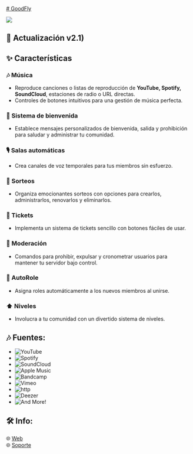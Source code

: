 [# GoodFly](https://github.com/user-attachments/assets/a7b766c4-f0a4-4e5f-9b05-6a7c29a21db4)

<a href="https://www.youtube.com/watch?v=dQw4w9WgXcQ"><img src="https://user-images.githubusercontent.com/73097560/115834477-dbab4500-a447-11eb-908a-139a6edaec5c.gif"></a>
<h2 id="features">🔔 Actualización v2.1)</h2>

## ✨ Características

### 🎶 Música
- Reproduce canciones o listas de reproducción de <b>YouTube, Spotify, SoundCloud</b>, estaciones de radio o URL directas.
- Controles de botones intuitivos para una gestión de música perfecta.

### 👋 Sistema de bienvenida
- Establece mensajes personalizados de bienvenida, salida y prohibición para saludar y administrar tu comunidad.

### 🎙️ Salas automáticas
- Crea canales de voz temporales para tus miembros sin esfuerzo.

### 🎁 Sorteos
- Organiza emocionantes sorteos con opciones para crearlos, administrarlos, renovarlos y eliminarlos.

### 🎫 Tickets
- Implementa un sistema de tickets sencillo con botones fáciles de usar.

### 🔨 Moderación
- Comandos para prohibir, expulsar y cronometrar usuarios para mantener tu servidor bajo control.

### 🤖 AutoRole
- Asigna roles automáticamente a los nuevos miembros al unirse.

### ⬆️ Niveles
- Involucra a tu comunidad con un divertido sistema de niveles.
  
## 🎶 Fuentes:

-   ![YouTube](https://img.shields.io/badge/YouTube-FF0000?style=plastic&logo=youtube&logoColor=white)
-   ![Spotify](https://img.shields.io/badge/Spotify-1ED760?style=plastic&logo=spotify&logoColor=white)
-   ![SoundCloud](https://img.shields.io/badge/SoundCloud-FF3300?style=plastic&logo=soundcloud&logoColor=white)
-   ![Apple Music](https://img.shields.io/badge/Apple%20Music-000000?style=plastic&logo=apple-music&logoColor=white)
-   ![Bandcamp](https://img.shields.io/badge/Bandcamp-629AA9?style=plastic&logo=bandcamp&logoColor=white)
-   ![Vimeo](https://img.shields.io/badge/Vimeo-1AB7EA?style=plastic&logo=vimeo&logoColor=white)
-   ![http](https://img.shields.io/badge/http-FFA500?style=plastic&logo=http&logoColor=white)
-   ![Deezer](https://img.shields.io/badge/Deezer-FF0000?style=plastic&logo=deezer&logoColor=white)
-   ![And More!](https://img.shields.io/badge/And-More!-e130e7?style=plastic&logo=deezer&logoColor=white)

## 🛠️ Info:

🌐 [Web](https://goodflyapp.com/)
<br>
🌐 [Soporte](https://instagram.com/goodfly.ar)
